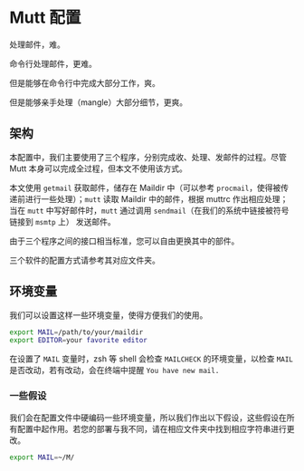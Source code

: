 # Mutt 配置

处理邮件，难。

命令行处理邮件，更难。

但是能够在命令行中完成大部分工作，爽。

但是能够亲手处理（mangle）大部分细节，更爽。

## 架构

本配置中，我们主要使用了三个程序，分别完成收、处理、发邮件的过程。尽管 Mutt 本身可以完成全过程，但本文不使用该方式。

本文使用 `getmail` 获取邮件，储存在 Maildir 中（可以参考 `procmail`，使得被传递前进行一些处理）；`mutt` 读取 Maildir 中的邮件，根据 muttrc 作出相应处理；当在 `mutt` 中写好邮件时，`mutt` 通过调用 `sendmail`（在我们的系统中链接被符号链接到 `msmtp` 上） 发送邮件。

由于三个程序之间的接口相当标准，您可以自由更换其中的部件。

三个软件的配置方式请参考其对应文件夹。

## 环境变量

我们可以设置这样一些环境变量，使得方便我们的使用。

```bash
export MAIL=/path/to/your/maildir
export EDITOR=your favorite editor
```

在设置了 `MAIL` 变量时，zsh 等 shell 会检查 `MAILCHECK` 的环境变量，以检查 `MAIL` 是否改动，若有改动，会在终端中提醒 `You have new mail.`

### 一些假设

我们会在配置文件中硬编码一些环境变量，所以我们作出以下假设，这些假设在所有配置中起作用。若您的部署与我不同，请在相应文件夹中找到相应字符串进行更改。

```bash
export MAIL=~/M/
```

